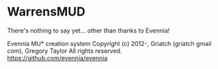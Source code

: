 # WarrensMUD

There's nothing to say yet... other than thanks to Evennia!

Evennia MU* creation system
Copyright (c) 2012-, Griatch (griatch <AT> gmail <DOT> com), Gregory Taylor
All rights reserved.
https://github.com/evennia/evennia
